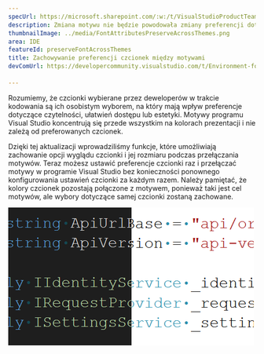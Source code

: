 ```yaml
---
specUrl: https://microsoft.sharepoint.com/:w:/t/VisualStudioProductTeam/EdXTo_GWzBpIrDv7ZyGrhKcB3arasI3DbQjrMXGs8StHtQ?e=8sPGnd
description: Zmiana motywu nie będzie powodowała zmiany preferencji dotyczących czcionki i jej rozmiaru.
thumbnailImage: ../media/FontAttributesPreserveAcrossThemes.png
area: IDE
featureId: preserveFontAcrossThemes
title: Zachowywanie preferencji czcionek między motywami
devComUrl: https://developercommunity.visualstudio.com/t/Environment-font-and-font-size-is-associ/10143502?q=font+theme&fTime=allTime

---
```



Rozumiemy, że czcionki wybierane przez deweloperów w trakcie kodowania są ich osobistym wyborem, na który mają wpływ preferencje dotyczące czytelności, ułatwień dostępu lub estetyki. Motywy programu Visual Studio koncentrują się przede wszystkim na kolorach prezentacji i nie zależą od preferowanych czcionek.

Dzięki tej aktualizacji wprowadziliśmy funkcje, które umożliwiają zachowanie opcji wyglądu czcionki i jej rozmiaru podczas przełączania motywów. Teraz możesz ustawić preferencje czcionki raz i przełączać motywy w programie Visual Studio bez konieczności ponownego konfigurowania ustawień czcionki za każdym razem. Należy pamiętać, że kolory czcionek pozostają połączone z motywem, ponieważ taki jest cel motywów, ale wybory dotyczące samej czcionki zostaną zachowane.

![Edytor programu Visual Studio przedstawiający ten sam fragment kodu przy użyciu tej samej czcionki, ale połowa kodu znajduje się w motywie ciemnym, a druga połowa w jasnym.](../media/FontAttributesPreserveAcrossThemes.png)
